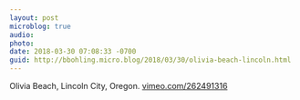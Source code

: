 ```yaml
---
layout: post
microblog: true
audio: 
photo: 
date: 2018-03-30 07:08:33 -0700
guid: http://bbohling.micro.blog/2018/03/30/olivia-beach-lincoln.html
---
```

Olivia Beach, Lincoln City, Oregon. [vimeo.com/262491316](https://vimeo.com/262491316)
